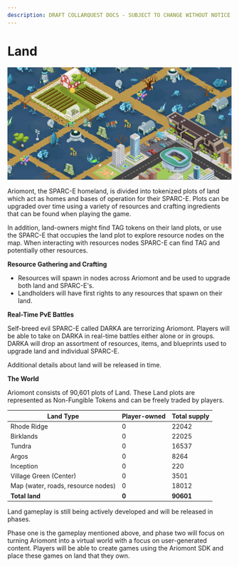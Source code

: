 ```yaml
---
description: DRAFT COLLARQUEST DOCS - SUBJECT TO CHANGE WITHOUT NOTICE.
---
```


# Land

![CollarQuest a Metaverse Play2Earn Ecosystem](../../../../.gitbook/assets/CollarQuest-LAND.png)

Ariomont,  the SPARC-E homeland,  is divided into tokenized plots of land which act as homes and bases of operation for their SPARC-E. Plots can be upgraded over time using a variety of resources and crafting ingredients that can be found when playing the game.&#x20;

In addition, land-owners might find TAG tokens on their land plots, or use the SPARC-E  that occupies the land plot to explore resource nodes on the map. When interacting with resources nodes SPARC-E  can find TAG and potentially other resources.&#x20;

**Resource Gathering and Crafting**

* Resources will spawn in nodes across Ariomont and be used to upgrade both land and SPARC-E's.
* Landholders will have first rights to any resources that spawn on their land.

**Real-Time PvE Battles**

Self-breed evil SPARC-E called DARKA are terrorizing Ariomont. Players will be able to take on DARKA in real-time battles either alone or in groups. DARKA will drop an assortment of resources, items, and blueprints used to upgrade land and individual SPARC-E.

Additional details about land will be released in time.

**The World**

Ariomont consists of 90,601 plots of Land. These Land plots are represented as Non-Fungible Tokens and can be freely traded by players.

| Land Type                          | Player-owned | Total supply |
| ---------------------------------- | ------------ | ------------ |
| Rhode Ridge                        | 0            | 22042        |
| Birklands                          | 0            | 22025        |
| Tundra                             | 0            | 16537        |
| Argos                              | 0            | 8264         |
| Inception                          | 0            | 220          |
| Village Green (Center)             | 0            | 3501         |
| Map (water, roads, resource nodes) | 0            | 18012        |
| **Total land**                     | **0**        | **90601**    |

Land gameplay is still being actively developed and will be released in phases.

Phase one is the gameplay mentioned above, and phase two will focus on turning Ariomont into a virtual world with a focus on user-generated content. Players will be able to create games using the Ariomont SDK and place these games on land that they own.&#x20;

